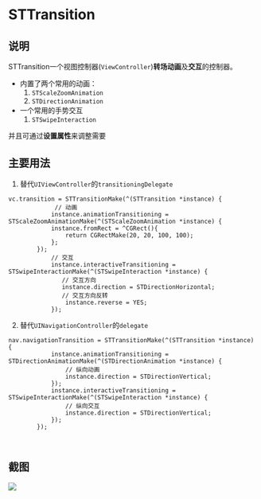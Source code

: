 # STTransition

## 说明

STTransition一个视图控制器(`ViewController`)**转场动画**及**交互**的控制器。


* 内置了两个常用的动画：
	1. `STScaleZoomAnimation`
	2. `STDirectionAnimation`
* 一个常用的手势交互
	1. `STSwipeInteraction`
	
并且可通过**设置属性**来调整需要

## 主要用法
1. 替代`UIViewController`的`transitioningDelegate`

```
vc.transition = STTransitionMake(^(STTransition *instance) {
			 // 动画
            instance.animationTransitioning = STScaleZoomAnimationMake(^(STScaleZoomAnimation *instance) {
            instance.fromRect = ^CGRect(){
                return CGRectMake(20, 20, 100, 100);
            };
        });
       	    // 交互
        	instance.interactiveTransitioning = STSwipeInteractionMake(^(STSwipeInteraction *instance) {
        	   // 交互方向
         	   instance.direction = STDirectionHorizontal;
         	   // 交互方向反转
            	instance.reverse = YES;
        	});
```

2. 替代`UINavigationController`的`delegate`

```
nav.navigationTransition = STTransitionMake(^(STTransition *instance) {
            instance.animationTransitioning = STDirectionAnimationMake(^(STDirectionAnimation *instance) {
                // 纵向动画
                instance.direction = STDirectionVertical;
            });
            instance.interactiveTransitioning = STSwipeInteractionMake(^(STSwipeInteraction *instance) {
                // 纵向交互
                instance.direction = STDirectionVertical;
            });
        });

	
```
	
## 截图
![](https://github.com/zhenlintie/STTransitionDemo/raw/master/screen.gif)
